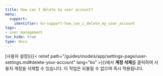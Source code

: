 ```yaml
---
title: How can I delete my user account?
menu:
  support:
    identifier: ko-support-how_can_i_delete_my_user_account
tags:
- user management
toc_hide: true
type: docs
---
```


[사용자 설정]({{< relref path="/guides/models/app/settings-page/user-settings.md#delete-your-account" lang="ko" >}})에서 **계정 삭제**를 클릭하여 사용자 계정을 삭제할 수 있습니다. 이 작업은 되돌릴 수 없으며 즉시 적용됩니다.
